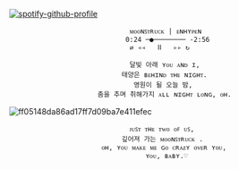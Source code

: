 [![spotify-github-profile](https://spotify-github-profile.kittinanx.com/api/view?uid=31hqokoegajddtfezndvbdemnqpm&cover_image=true&theme=novatorem&show_offline=false&background_color=121212&interchange=false&bar_color=c51b1b&bar_color_cover=true)](https://spotify-github-profile.kittinanx.com/api/view?uid=31hqokoegajddtfezndvbdemnqpm&redirect=true)
                                  

                                  ᴍᴏᴏɴꜱᴛʀᴜᴄᴋ | ᴇɴʜʏᴘᴇɴ   
                                 0:24 ─●──────── -2:56
                                  ⇄ ◃◃   ⅠⅠ   ▹▹ ↻ 

                                  달빛 아래 ʏᴏᴜ ᴀɴᴅ ɪ,
                                태양은 ʙᴇʜɪɴᴅ ᴛʜᴇ ɴɪɢʜᴛ.
                                   영원이 될 오늘 밤,
                          춤을 추며 취해가지 ᴀʟʟ ɴɪɢʜᴛ ʟᴏɴɢ, ᴏʜ.

![ff05148da86ad17ff7d09ba7e411efec](https://github.com/user-attachments/assets/9e243a45-5479-4f3a-a6c4-d626047eae68)

                                  ᴊᴜꜱᴛ ᴛʜᴇ ᴛᴡᴏ ᴏꜰ ᴜꜱ,
                                깊어져 가는 ᴍᴏᴏɴꜱᴛʀᴜᴄᴋ . 
                           ᴏʜ, ʏᴏᴜ ᴍᴀᴋᴇ ᴍᴇ ɢᴏ ᴄʀᴀᴢʏ ᴏᴠᴇʀ ʏᴏᴜ,
                                      ʏᴏᴜ, ʙᴀʙʏ.♡


